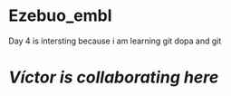 # Ezebuo_embl
Day 4 is intersting because i am learning git
dopa and git

# *Víctor is collaborating here*



















































